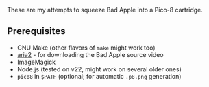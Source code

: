 These are my attempts to squeeze Bad Apple into a Pico-8 cartridge.

## Prerequisites

- GNU Make (other flavors of `make` might work too)
- [aria2](https://aria2.github.io/) - for downloading the Bad Apple source video
- ImageMagick
- Node.js (tested on v22, might work on several older ones)
- `pico8` in `$PATH` (optional; for automatic `.p8.png` generation)
